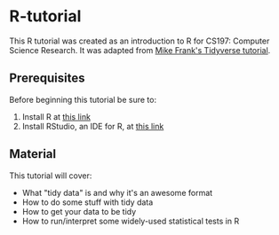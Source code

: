 # R-tutorial
This R tutorial was created as an introduction to R for CS197: Computer Science Research. It was adapted from [Mike Frank's Tidyverse tutorial](https://github.com/mcfrank/tidyverse-tutorial).

## Prerequisites
Before beginning this tutorial be sure to:
1. Install R at [this link](https://cran.rstudio.com/)
2. Install RStudio, an IDE for R, at [this link](https://rstudio.com/)

## Material
This tutorial will cover:
* What "tidy data" is and why it's an awesome format
* How to do some stuff with tidy data
* How to get your data to be tidy
* How to run/interpret some widely-used statistical tests in R
